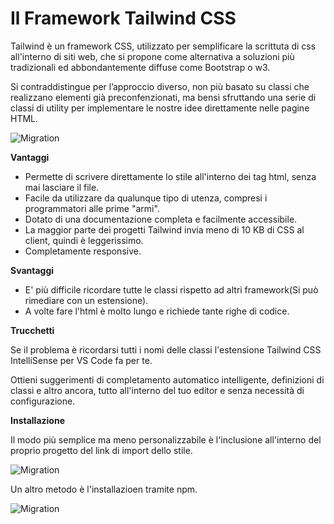 # Il Framework Tailwind CSS

Tailwind è un framework CSS, utilizzato per semplificare la scrittuta di css all'interno di siti web, che si propone come alternativa a soluzioni più tradizionali ed abbondantemente diffuse come Bootstrap o w3.


Si contraddistingue per l’approccio diverso, non più basato su classi che realizzano elementi già preconfenzionati, ma bensì sfruttando una serie di classi di utility per implementare le nostre idee direttamente nelle pagine HTML.

![Migration](../immagini/img_0_0.png)


**Vantaggi**


- Permette di scrivere direttamente lo stile all'interno dei tag html, senza mai lasciare il file. 
- Facile da utilizzare da qualunque tipo di utenza, compresi i programmatori alle prime "armi".
- Dotato di una documentazione completa e facilmente accessibile.
- La maggior parte dei progetti Tailwind invia meno di 10 KB di CSS al client, quindi è leggerissimo.
- Completamente responsive.

**Svantaggi**

- E' più difficile ricordare tutte le classi rispetto ad altri framework(Si può rimediare con un estensione).
- A volte fare l'html è molto lungo e richiede tante righe di codice.

**Trucchetti**


Se il problema è ricordarsi tutti i nomi delle classi l'estensione Tailwind CSS IntelliSense per VS Code fa per te.

Ottieni suggerimenti di completamento automatico intelligente, definizioni di classi e altro ancora, tutto all'interno del tuo editor e senza necessità di configurazione.


**Installazione**

Il modo più semplice ma meno personalizzabile è l'inclusione all'interno del proprio progetto del link di import dello stile.


![Migration](../immagini/img_0_0.png)

Un altro metodo è l'installazioen tramite npm. 

![Migration](../immagini/img_0_0.png)
